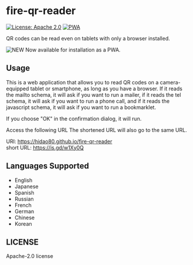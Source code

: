 # fire-qr-reader

[![License: Apache 2.0](https://img.shields.io/badge/License-Apache--2.0-yellow.svg)](https://www.apache.org/licenses/LICENSE-2.0)
[![PWA](https://img.shields.io/badge/PWA-Yes-4BC51D.svg)](https://hidao80.github.io/fire-qr-reader)

QR codes can be read even on tablets with only a browser installed.

![NEW](https://img.shields.io/badge/NEW!-red.svg) Now available for installation as a PWA.

## Usage

This is a web application that allows you to read QR codes on a camera-equipped tablet or smartphone, as long as you have a browser.
If it reads the mailto schema, it will ask if you want to run a mailer, if it reads the tel schema, it will ask if you want to run a phone call, and if it reads the javascript schema, it will ask if you want to run a bookmarklet.

If you choose "OK" in the confirmation dialog, it will run.

Access the following URL The shortened URL will also go to the same URL.

URI: <https://hidao80.github.io/fire-qr-reader>  
short URL: <https://is.gd/w1Xy0Q>

## Languages Supported

- English
- Japanese
- Spanish
- Russian
- French
- German
- Chinese
- Korean

## LICENSE

Apache-2.0 license
